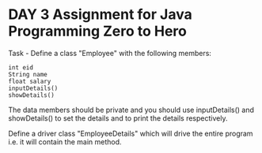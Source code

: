 # DAY 3 Assignment for Java Programming Zero to Hero

Task - Define a class "Employee" with the following members:

    int eid
    String name
    float salary
    inputDetails()
    showDetails()


The data members should be private and you should use inputDetails() and showDetails() to set the details and to print the details respectively.


Define a driver class "EmployeeDetails" which will drive the entire program i.e. it will contain the main method.
